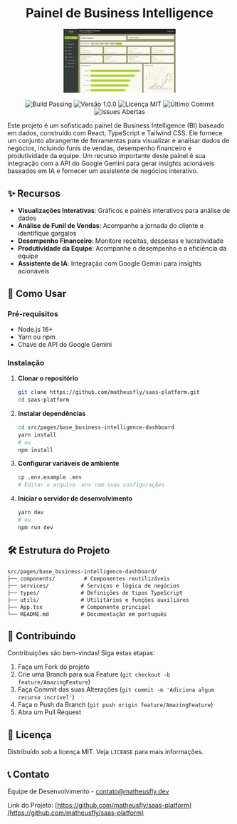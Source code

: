 <div align="center">

# Painel de Business Intelligence
  <img src="image.png" alt="Painel de Business Intelligence" width="50%" center/>
    
  <p>
    <img src="https://img.shields.io/badge/build-passing-brightgreen" alt="Build Passing">
    <img src="https://img.shields.io/badge/version-1.0.0-blue" alt="Versão 1.0.0">
    <img src="https://img.shields.io/badge/license-MIT-green" alt="Licença MIT">
    <img src="https://img.shields.io/github/last-commit/matheusfly/saas-platform" alt="Último Commit">
    <img src="https://img.shields.io/github/issues/matheusfly/saas-platform" alt="Issues Abertas">
  </p>
</div>

Este projeto é um sofisticado painel de Business Intelligence (BI) baseado em dados, construído com React, TypeScript e Tailwind CSS. Ele fornece um conjunto abrangente de ferramentas para visualizar e analisar dados de negócios, incluindo funis de vendas, desempenho financeiro e produtividade da equipe. Um recurso importante deste painel é sua integração com a API do Google Gemini para gerar insights acionáveis baseados em IA e fornecer um assistente de negócios interativo.

## ✨ Recursos

- **Visualizações Interativas**: Gráficos e painéis interativos para análise de dados
- **Análise de Funil de Vendas**: Acompanhe a jornada do cliente e identifique gargalos
- **Desempenho Financeiro**: Monitore receitas, despesas e lucratividade
- **Produtividade da Equipe**: Acompanhe o desempenho e a eficiência da equipe
- **Assistente de IA**: Integração com Google Gemini para insights acionáveis

## 🚀 Como Usar

### Pré-requisitos

- Node.js 16+
- Yarn ou npm
- Chave de API do Google Gemini

### Instalação

1. **Clonar o repositório**
   ```bash
   git clone https://github.com/matheusfly/saas-platform.git
   cd saas-platform
   ```

2. **Instalar dependências**
   ```bash
   cd src/pages/base_business-intelligence-dashboard
   yarn install
   # ou
   npm install
   ```

3. **Configurar variáveis de ambiente**
   ```bash
   cp .env.example .env
   # Editar o arquivo .env com suas configurações
   ```

4. **Iniciar o servidor de desenvolvimento**
   ```bash
   yarn dev
   # ou
   npm run dev
   ```

## 🛠️ Estrutura do Projeto

```
src/pages/base_business-intelligence-dashboard/
├── components/         # Componentes reutilizáveis
├── services/          # Serviços e lógica de negócios
├── types/             # Definições de tipos TypeScript
├── utils/             # Utilitários e funções auxiliares
├── App.tsx            # Componente principal
└── README.md          # Documentação em português
```

## 🤝 Contribuindo

Contribuições são bem-vindas! Siga estas etapas:

1. Faça um Fork do projeto
2. Crie uma Branch para sua Feature (`git checkout -b feature/AmazingFeature`)
3. Faça Commit das suas Alterações (`git commit -m 'Adiciona algum recurso incrível'`)
4. Faça o Push da Branch (`git push origin feature/AmazingFeature`)
5. Abra um Pull Request

## 📄 Licença

Distribuído sob a licença MIT. Veja `LICENSE` para mais informações.

## 📞 Contato

Equipe de Desenvolvimento - [contato@matheusfly.dev](mailto:contato@matheusfly.dev)

Link do Projeto: [https://github.com/matheusfly/saas-platform](https://github.com/matheusfly/saas-platform)
